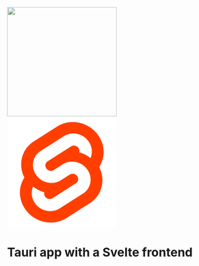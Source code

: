 <div>
  <img src="src-tauri/icons/icon.ico" width=256 height=256>
  <img src="src/assets/svelte.png" width=256 height=256>
</div>

# Tauri app with a Svelte frontend
